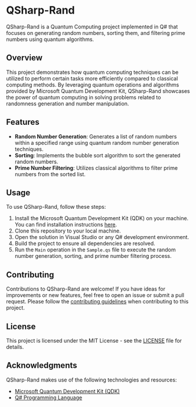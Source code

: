 # QSharp-Rand

QSharp-Rand is a Quantum Computing project implemented in Q# that focuses on generating random numbers, sorting them, and filtering prime numbers using quantum algorithms.

## Overview

This project demonstrates how quantum computing techniques can be utilized to perform certain tasks more efficiently compared to classical computing methods.
By leveraging quantum operations and algorithms provided by Microsoft Quantum Development Kit,
QSharp-Rand showcases the power of quantum computing in solving problems related to randomness generation and number manipulation.

## Features

- **Random Number Generation**: Generates a list of random numbers within a specified range using quantum random number generation techniques.
- **Sorting**: Implements the bubble sort algorithm to sort the generated random numbers.
- **Prime Number Filtering**: Utilizes classical algorithms to filter prime numbers from the sorted list.

## Usage

To use QSharp-Rand, follow these steps:

1. Install the Microsoft Quantum Development Kit (QDK) on your machine. You can find installation instructions [here](https://docs.microsoft.com/en-us/quantum/install-guide/).
2. Clone this repository to your local machine.
3. Open the solution in Visual Studio or any Q# development environment.
4. Build the project to ensure all dependencies are resolved.
5. Run the `Main` operation in the `Sample.qs` file to execute the random number generation, sorting, and prime number filtering process.

## Contributing

Contributions to QSharp-Rand are welcome! If you have ideas for improvements or new features, feel free to open an issue or submit a pull request. Please follow the [contributing guidelines](CONTRIBUTING.md) when contributing to this project.

## License

This project is licensed under the MIT License - see the [LICENSE](LICENSE) file for details.

## Acknowledgments

QSharp-Rand makes use of the following technologies and resources:

- [Microsoft Quantum Development Kit (QDK)](https://www.microsoft.com/en-us/quantum/development-kit)
- [Q# Programming Language](https://docs.microsoft.com/en-us/quantum/?view=qsharp-preview)
